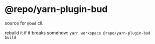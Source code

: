 # @repo/yarn-plugin-bud

source for `@bud` cli.

rebuild it if it breaks somehow: `yarn workspace @repo/yarn-plugin-bud build`
